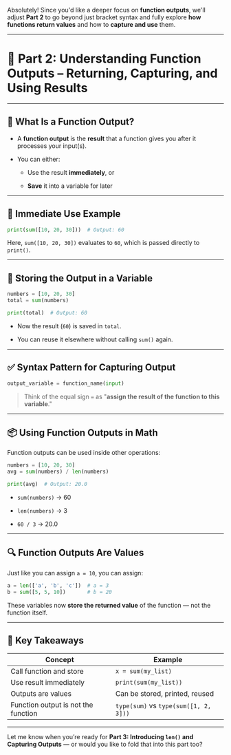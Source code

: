 Absolutely! Since you'd like a deeper focus on **function outputs**, we'll adjust **Part 2** to go beyond just bracket syntax and fully explore **how functions return values** and how to **capture and use** them.

---

# 🔹 Part 2: Understanding Function Outputs – Returning, Capturing, and Using Results

---

## 🎯 What Is a Function Output?

- A **function output** is the **result** that a function gives you after it processes your input(s).
    
- You can either:
    
    - Use the result **immediately**, or
        
    - **Save** it into a variable for later
        

---

## 🧪 Immediate Use Example

```python
print(sum([10, 20, 30]))  # Output: 60
```

Here, `sum([10, 20, 30])` evaluates to `60`, which is passed directly to `print()`.

---

## 💾 Storing the Output in a Variable

```python
numbers = [10, 20, 30]
total = sum(numbers)

print(total)  # Output: 60
```

- Now the result (`60`) is saved in `total`.
    
- You can reuse it elsewhere without calling `sum()` again.
    

---

## ✅ Syntax Pattern for Capturing Output

```python
output_variable = function_name(input)
```

> Think of the equal sign `=` as "**assign the result of the function to this variable**."

---

## 📦 Using Function Outputs in Math

Function outputs can be used inside other operations:

```python
numbers = [10, 20, 30]
avg = sum(numbers) / len(numbers)

print(avg)  # Output: 20.0
```

- `sum(numbers)` → 60
    
- `len(numbers)` → 3
    
- `60 / 3` → 20.0
    

---

## 🔍 Function Outputs Are Values

Just like you can assign `a = 10`, you can assign:

```python
a = len(['a', 'b', 'c'])  # a = 3
b = sum([5, 5, 10])       # b = 20
```

These variables now **store the returned value** of the function — not the function itself.

---

## 🧠 Key Takeaways

|Concept|Example|
|---|---|
|Call function and store|`x = sum(my_list)`|
|Use result immediately|`print(sum(my_list))`|
|Outputs are values|Can be stored, printed, reused|
|Function output is not the function|`type(sum)` vs `type(sum([1, 2, 3]))`|

---

Let me know when you’re ready for **Part 3: Introducing `len()` and Capturing Outputs** — or would you like to fold that into this part too?